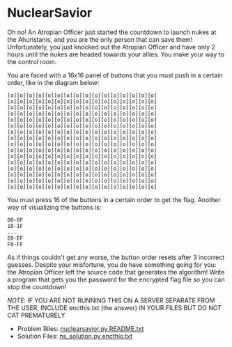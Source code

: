 # NuclearSavior
Oh no! An Atropian Officer just started the countdown to launch nukes at the Ahuristanis, and you are the only person that can save them!  Unfortunately, you just knocked out the Atropian Officer and have only 2 hours until the nukes are headed towards your allies.  You make your way to the control room.

You are faced with a 16x16 panel of buttons that you must push in a certain order, like in the diagram below:
```
[o][o][o][o][o][o][o][o][o][o][o][o][o][o][o][o]
[o][o][o][o][o][o][o][o][o][o][o][o][o][o][o][o]
[o][o][o][o][o][o][o][o][o][o][o][o][o][o][o][o]
[o][o][o][o][o][o][o][o][o][o][o][o][o][o][o][o]
[o][o][o][o][o][o][o][o][o][o][o][o][o][o][o][o]
[o][o][o][o][o][o][o][o][o][o][o][o][o][o][o][o]
[o][o][o][o][o][o][o][o][o][o][o][o][o][o][o][o]
[o][o][o][o][o][o][o][o][o][o][o][o][o][o][o][o]
[o][o][o][o][o][o][o][o][o][o][o][o][o][o][o][o]
[o][o][o][o][o][o][o][o][o][o][o][o][o][o][o][o]
[o][o][o][o][o][o][o][o][o][o][o][o][o][o][o][o]
[o][o][o][o][o][o][o][o][o][o][o][o][o][o][o][o]
[o][o][o][o][o][o][o][o][o][o][o][o][o][o][o][o]
[o][o][o][o][o][o][o][o][o][o][o][o][o][o][o][o]
[o][o][o][o][o][o][o][o][o][o][o][o][o][o][o][o]
[o][o][o][o][o][o][o][o][o][o][o][o][o][o][o][o]
```
You must press 16 of the buttons in a certain order to get the flag.  Another way of visualizing the buttons is:
```
00-0F
10-1F
...
E0-EF
F0-FF
```
As if things couldn't get any worse, the button order resets after 3 incorrect guesses.  Despite your misfortune, you do have something going for you: the Atropian Officer left the source code that generates the algorithm!  Write a program that gets you the password for the encrypted flag file so you can stop the countdown!

*NOTE*: IF YOU ARE NOT RUNNING THIS ON A SERVER SEPARATE FROM THE USER, INCLUDE encthis.txt (the answer) IN YOUR FILES BUT DO NOT CAT PREMATURELY
- Problem Riles: [nuclearsavior.py](https://hamilton-bonds.github.io/creations/ctfpractice/nuclearsavior/nuclearsavior.py),[README.txt](https://hamilton-bonds.github.io/creations/ctfpractice/nuclearsavior/README.txt)
- Solution Files: [ns_solution.py](https://hamilton-bonds.github.io/creations/ctfpractice/nuclearsavior/ns_solution.py),[encthis.txt](https://hamilton-bonds.github.io/creations/ctfpractice/nuclearsavior/encthis.txt)
